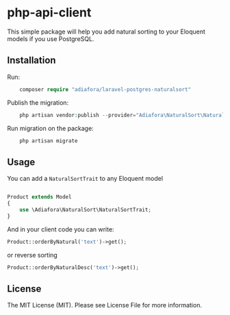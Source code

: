 php-api-client
=======================================

This simple package will help you add natural sorting to your Eloquent models if you use PostgreSQL.

Installation
-----------------------------------

Run:

```php
    composer require "adiafora/laravel-postgres-naturalsort"
```

Publish the migration:

```php
    php artisan vendor:publish --provider="Adiafora\NaturalSort\NaturalSortServiceProvider"
```


Run migration on the package:

```php
    php artisan migrate
```


Usage
-----------------------------------

You can add a `NaturalSortTrait` to any Eloquent model

```php

Product extends Model
{
    use \Adiafora\NaturalSort\NaturalSortTrait;
}

```

And in your client code you can write:

```php
Product::orderByNatural('text')->get();
```

or reverse sorting

```php
Product::orderByNaturalDesc('text')->get();
```


License
-----------------------------------

The MIT License (MIT). Please see License File for more information.
